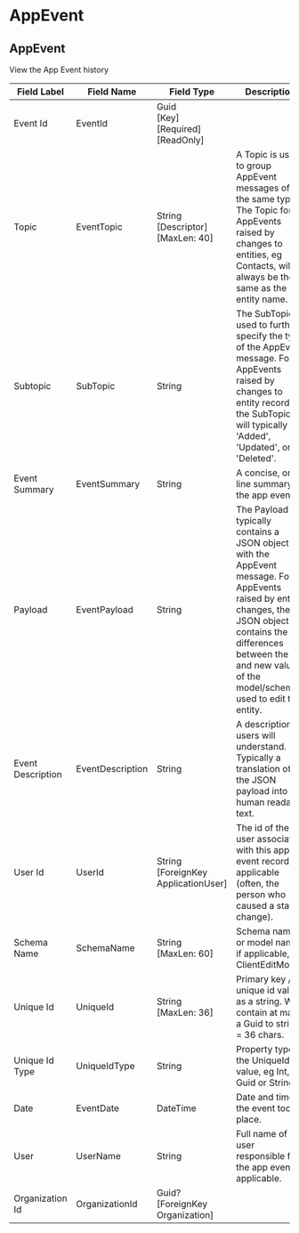 # AppEvent


## AppEvent
View the App Event history  

| Field Label | Field Name | Field Type | Description |  
| ---- | ---- | ---- | ---- |  
| Event Id | EventId | Guid<br/>  [Key]<br/>  [Required]<br/>  [ReadOnly] |  |  
| Topic | EventTopic | String<br/>  [Descriptor]<br/>  [MaxLen: 40] | A Topic is used to group AppEvent messages of the same type. The Topic for AppEvents raised by changes to entities, eg Contacts, will always be the same as the entity name. |  
| Subtopic | SubTopic | String | The SubTopic is used to further specify the type of the AppEvent message. For AppEvents raised by changes to entity records, the SubTopic will typically be 'Added', 'Updated', or 'Deleted'. |  
| Event Summary | EventSummary | String | A concise, one line summary of the app event. |  
| Payload | EventPayload | String | The Payload typically contains a JSON object with the AppEvent message. For AppEvents raised by entity changes, the JSON object contains the differences between the old and new values of the model/schema used to edit the entity. |  
| Event Description | EventDescription | String | A description users will understand. Typically a translation of the JSON payload into human readable text. |  
| User Id | UserId | String<br/>  [ForeignKey ApplicationUser] | The id of the user associated with this app event record if applicable (often, the person who caused a state change). |  
| Schema Name | SchemaName | String<br/>  [MaxLen: 60] | Schema name or model name if applicable, eg ClientEditModel. |  
| Unique Id | UniqueId | String<br/>  [MaxLen: 36] | Primary key / unique id value as a string. Will contain at max a Guid to string = 36 chars. |  
| Unique Id Type | UniqueIdType | String | Property type of the UniqueId value, eg Int, Guid or String. |  
| Date | EventDate | DateTime | Date and time the event took place. |  
| User | UserName | String | Full name of the user responsible for the app event if applicable. |  
| Organization Id | OrganizationId | Guid?<br/>  [ForeignKey Organization] |  |  

